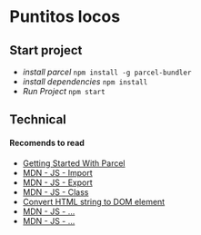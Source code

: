 # Puntitos locos


## Start project
- *install parcel*
`npm install -g parcel-bundler`
- *install dependencies*
`npm install`
- *Run Project*
`npm start`



## Technical

#### Recomends to read
- [Getting Started With Parcel](https://medium.com/codingthesmartway-com-blog/getting-started-with-parcel-197eb85a2c8c)
- [MDN - JS - Import](https://developer.mozilla.org/es/docs/Web/JavaScript/Referencia/Sentencias/import)
- [MDN - JS - Export](https://developer.mozilla.org/es/docs/Web/JavaScript/Referencia/Sentencias/export)
- [MDN - JS - Class](https://developer.mozilla.org/es/docs/Web/JavaScript/Referencia/Sentencias/class)
- [Convert HTML string to DOM element](http://krasimirtsonev.com/blog/article/Convert-HTML-string-to-DOM-element#try-2-domparser)
- [MDN - JS - ...](#)
- [MDN - JS - ...](#)
